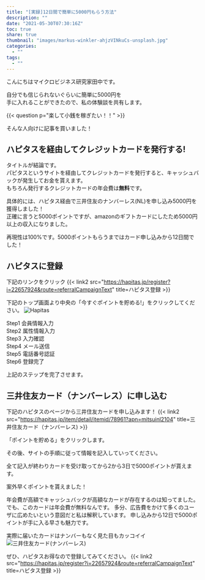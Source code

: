 ```yaml
---
title: "[実録]12日間で簡単に5000円もらう方法"
description: ""
date: "2021-05-30T07:30:16Z"
toc: true
share: true
thumbnail: "images/markus-winkler-ahjzVINkuCs-unsplash.jpg"
categories:
  - ""
tags:
  - ""
---
```


こんにちはマイクロビジネス研究家田中です。

自分でも信じられないぐらいに簡単に5000円を  
手に入れることができたので、私の体験談を共有します。

<!--more-->

{{< question p="楽して小銭を稼ぎたい！！" >}}

そんな人向けに記事を買いました！

## ハピタスを経由してクレジットカードを発行する!

タイトルが結論です。    
パピタスというサイトを経由してクレジットカードを発行すると、キャッシュバックが発生してお金を貰えます。  
もちろん発行するクレジットカードの年会費は**無料**です。  

具体的には、ハピタス経由で三井住友のナンバーレス(NL)を申し込み5000円を獲得しました！  
正確に言うと5000ポイントですが、amazonのギフトカードにしたため5000円以上の収入になりました。  

再現性は100%です。5000ポイントもらうまではカード申し込みから12日間でした！  

## ハピタスに登録

下記のリンクをクリック
{{< link2 src="https://hapitas.jp/register?i=22657924&route=referralCampaignText" title=ハピタス登録 >}}

下記のトップ画面より中央の「今すぐポイントを貯める!」をクリックしてください。
![Hapitas](/images/hapitas1-1.png)

Step1 会員情報入力  
Step2 属性情報入力  
Step3 入力確認  
Step4 メール送信  
Step5 電話番号認証  
Step6 登録完了  

上記のステップを完了させます。

## 三井住友カード（ナンバーレス）に申し込む

下記のハピタスのページから三井住友カードを申し込みます！
{{< link2 src="https://hapitas.jp/item/detail/itemid/78961?apn=mitsuinl2104" title=三井住友カード（ナンバーレス) >}}

「ポイントを貯める」をクリックします。

その後、サイトの手順に従って情報を記入していってください。
  
全て記入が終わりカードを受け取ってから2から3日で5000ポイントが貰えます。  
  
案外早くポイントを貰えました！

年会費が高額でキャッシュバックが高額なカードが存在するのは知ってました。  
でも、このカードは年会費が無料なんです。
多分、広告費をかけて多くのユーザに広めたいという意図だと私は解釈しています。
申し込みから12日で5000ポイントが手に入る早さも魅力です。  

実際に届いたカードはナンバーもなく見た目もカッコイイ
![三井住友カード(ナンバーレス)](/images/Hapitas2-1.jpg)

ぜひ、ハピタスお得なので登録してみてください。
{{< link2 src="https://hapitas.jp/register?i=22657924&route=referralCampaignText" title=ハピタス登録 >}}




